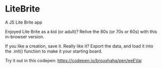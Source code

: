 # LiteBrite
A JS Lite Brite app

Enjoyed Lite Brite as a kid (or adult)? Relive the 80s (or 70s or 60s) with this in-browser version.

If you like a creation, save it. Really like it? Export the data, and load it into the .init() function to make it your starting board.

Try it out in this codepen: https://codepen.io/brouxhaha/pen/eeEVaj
